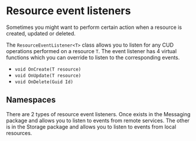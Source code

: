 # Resource event listeners

Sometimes you might want to perform certain action when a resource is created, updated or deleted.

The `ResourceEventListener<T>` class allows you to listen for any CUD operations performed on a resource `T`. The event listener has 4 virtual functions which you can override to listen to the corresponding events.

* `void OnCreate(T resource)`
* `void OnUpdate(T resource)`
* `void OnDelete(Guid Id)`

## Namespaces

There are 2 types of resource event listeners. Once exists in the Messaging package and allows you to listen to events from remote services. The other is in the Storage package and allows you to listen to events from local resources.

